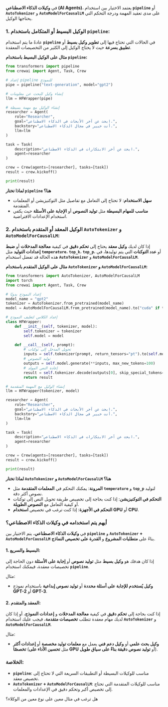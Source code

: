 في **وكيلات الذكاء الاصطناعي (AI Agents)**، يعتمد الاختيار بين استخدام **`pipeline`** أو **`AutoTokenizer`** و **`AutoModelForCausalLM`** على مدى تعقيد المهمة ودرجة التحكم التي يحتاجها الوكيل.

### 1. **الوكيل البسيط أو المتكامل باستخدام `pipeline`:**

عادةً ما يتم استخدام **`pipeline`** في الحالات التي تحتاج فيها إلى **تطوير وكيل بسيط** أو **تطبيق بسرعة** حيث لا يحتاج الوكيل إلى الكثير من التخصيصات المعقدة.

**مثال على الوكيل البسيط باستخدام `pipeline`:**

```python
from transformers import pipeline
from crewai import Agent, Task, Crew

# إعداد pipeline للنموذج
pipe = pipeline("text-generation", model="gpt2")

# إنشاء وكيل للبحث عن معلومات
llm = HFWrapper(pipe)

# إنشاء الوكيل مع مهمة بسيطة
researcher = Agent(
    role="Researcher",
    goal="ابحث عن آخر الأبحاث في الذكاء الاصطناعي.",
    backstory="أنت خبير في مجال الذكاء الاصطناعي.",
    llm=llm
)

task = Task(
    description="ابحث عن آخر الابتكارات في الذكاء الاصطناعي.",
    agent=researcher
)

crew = Crew(agents=[researcher], tasks=[task])
result = crew.kickoff()

print(result)
```

**لماذا تختار `pipeline` هنا؟**

* **سهل الاستخدام**: لا تحتاج إلى التعامل مع تفاصيل مثل التوكنيزيشن أو المعلمات المتقدمة.
* **مناسب للمهام البسيطة** مثل **توليد النصوص** أو **الإجابة على الأسئلة** حيث يكفي استخدام الإعدادات الافتراضية.

### 2. **الوكيل المعقد أو المتقدم باستخدام `AutoTokenizer` و `AutoModelForCausalLM`:**

إذا كان لديك **وكيل معقد** يحتاج إلى **تحكم دقيق** في كيفية **معالجة المدخلات** أو **ضبط إعدادات التوليد** مثل **`temperature`**، **`top_k`**، **`top_p`**، أو **عدد التوكنات** التي يتم توليدها، في هذه الحالة قد تفضل استخدام **`AutoTokenizer`** و **`AutoModelForCausalLM`**.

**مثال على الوكيل المتقدم باستخدام `AutoTokenizer` و `AutoModelForCausalLM`:**

```python
from transformers import AutoTokenizer, AutoModelForCausalLM
import torch
from crewai import Agent, Task, Crew

# إعداد النموذج يدويًا
model_name = "gpt2"
tokenizer = AutoTokenizer.from_pretrained(model_name)
model = AutoModelForCausalLM.from_pretrained(model_name).to("cuda" if torch.cuda.is_available() else "cpu")

# إعداد الكلاس لتغليف النموذج
class HFWrapper:
    def __init__(self, tokenizer, model):
        self.tokenizer = tokenizer
        self.model = model

    def __call__(self, prompt):
        # تحويل المدخل إلى توكنات
        inputs = self.tokenizer(prompt, return_tensors="pt").to(self.model.device)
        # توليد النصوص
        outputs = self.model.generate(**inputs, max_new_tokens=100)
        # إعادة النص المولد
        result = self.tokenizer.decode(outputs[0], skip_special_tokens=True)
        return result

# إنشاء الوكيل مع المهمة المتقدمة
llm = HFWrapper(tokenizer, model)

researcher = Agent(
    role="Researcher",
    goal="ابحث عن آخر الأبحاث في الذكاء الاصطناعي.",
    backstory="أنت خبير في مجال الذكاء الاصطناعي.",
    llm=llm
)

task = Task(
    description="ابحث عن آخر الابتكارات في الذكاء الاصطناعي.",
    agent=researcher
)

crew = Crew(agents=[researcher], tasks=[task])
result = crew.kickoff()

print(result)
```

**لماذا تختار `AutoTokenizer` و `AutoModelForCausalLM` هنا؟**

* **المرونة**: يمكنك التحكم في **المعلمات المتقدمة** مثل **`temperature`** و **`top_p`** لتوليد نصوص أكثر دقة.
* **التحكم في التوكنيزيشن**: إذا كنت بحاجة إلى تخصيص طريقة تحويل النص إلى توكنات أو كيفية التعامل مع **النصوص الطويلة**.
* **التحكم في الأجهزة**: إذا كنت ترغب في تخصيص **استخدام GPU** أو **CPU**.

### **أيهم يتم استخدامه في وكيلات الذكاء الاصطناعي؟**

في **وكيلات الذكاء الاصطناعي**، يتم الاختيار بين **`pipeline`** و **`AutoTokenizer` + `AutoModelForCausalLM`** بناءً على **متطلبات المشروع** و **القدرة على تخصيص النماذج**.

#### 1. **البسيط والسريع**:

إذا كان هدفك هو **وكيل بسيط** مثل **توليد نصوص** أو **إجابة على الأسئلة** دون الحاجة إلى تخصيصات معقدة، فيمكنك استخدام **`pipeline`**.

مثال:

* **وكيل يُستخدم للإجابة على أسئلة محددة** أو **توليد نصوص إبداعية** باستخدام نموذج **GPT-2** أو **GPT-3**.

#### 2. **المعقد والمتقدم**:

إذا كنت بحاجة إلى **تحكم دقيق** في كيفية **معالجة المدخلات** و **إعدادات النموذج**، أو إذا كان لديك مهام معقدة تتطلب **تخصيصات متقدمة**، فيجب عليك استخدام **`AutoTokenizer`** و **`AutoModelForCausalLM`**.

مثال:

* **وكيل بحث علمي** أو **وكيل دعم فني** يعمل مع **معلمات توليد مخصصة** أو **إعدادات أكثر تخصصًا** (مثل **تحسين الأداء على GPU** أو **توليد نصوص دقيقة بناءً على سياق طويل**).

### الخلاصة:

* **`pipeline`**: مناسب للوكيلات البسيطة أو التطبيقات السريعة التي لا تحتاج إلى تخصيص معقد.
* **`AutoTokenizer` + `AutoModelForCausalLM`**: مناسب للوكيلات المتقدمة التي تحتاج إلى تخصيص أكبر وتحكم دقيق في الإعدادات والمعلمات.

هل ترغب في مثال معين على نوع معين من الوكلاء؟
